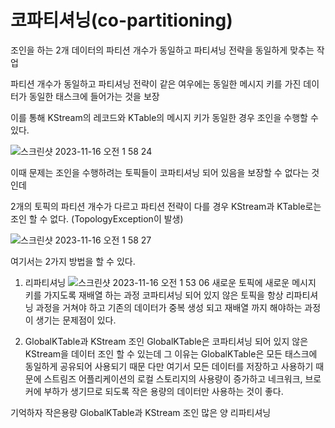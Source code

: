 # 코파티셔닝(co-partitioning)

조인을 하는 2개 데이터의 파티션 개수가 동일하고 파티셔닝 전략을 동일하게 맞추는 작업

파티션 개수가 동일하고 파티셔닝 전략이 같은 여우에는 동일한 메시지 키를 가진 데이터가 동일한 태스크에 들어가는 것을 보장

이를 통해 KStream의 레코드와 KTable의 메시지 키가 동일한 경우 조인을 수행할 수 있다.

![스크린샷 2023-11-16 오전 1 58 24](https://github.com/kibongcoders/Study/assets/54662349/142b92fb-c4c1-4722-bb69-d6e89e717811)

이때 문제는 조인을 수행하려는 토픽들이 코파티셔닝 되어 있음을 보장할 수 없다는 것인데

2개의 토픽의 파티션 개수가 다르고 파티션 전략이 다를 경우 KStream과 KTable로는 조인 할 수 없다. (TopologyException이 발생)

![스크린샷 2023-11-16 오전 1 58 27](https://github.com/kibongcoders/Study/assets/54662349/29849ec6-c0a9-4deb-a1e3-3ea47bec4fd8)

여기서는 2가지 방법을 할 수 있다.

1. 리파티셔닝
   ![스크린샷 2023-11-16 오전 1 53 06](https://github.com/kibongcoders/Study/assets/54662349/81c169ea-2ae4-4cfe-8d9f-b8dc71109b08)
   새로운 토픽에 새로운 메시지 키를 가지도록 재배열 하는 과정
   코파티셔닝 되어 있지 않은 토픽을 항상 리파티셔닝 과정을 거쳐야 하고 기존의 데이터가 중복 생성 되고 재배열 까지 해야하는 과정이 생기는 문제점이 있다.

3. GlobalKTable과 KStream 조인
   GlobalKTable은 코파티셔닝 되어 있지 않은 KStream을 데이터 조인 할 수 있는데 그 이유는 GlobalKTable은 모든 태스크에 동일하게 공유되어 사용되기 때문
   다만 여기서 모든 데이터를 저장하고 사용하기 때문에 스트림즈 어플리케이션의 로컬 스토리지의 사용량이 증가하고 네크워크, 브로커에 부하가 생기므로 되도록 작은 용량의 데이터만 사용하는 것이 좋다.

기억하자 작은용량 GlobalKTable과 KStream 조인 많은 양 리파티셔닝
